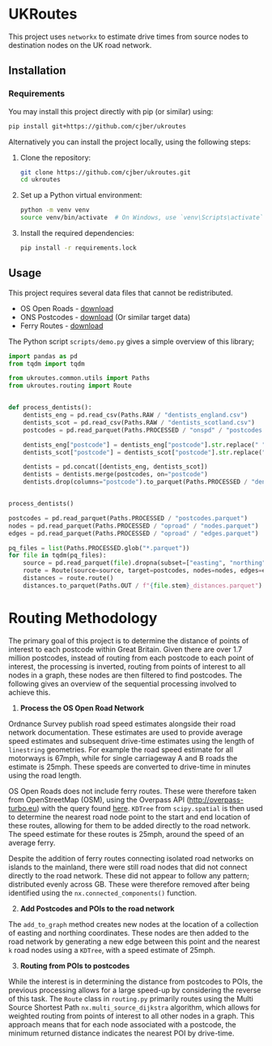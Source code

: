 # UKRoutes

This project uses `networkx` to estimate drive times from source nodes to destination nodes on the UK road network.

## Installation

### Requirements

You may install this project directly with pip (or similar) using:

```bash
pip install git+https://github.com/cjber/ukroutes
```

Alternatively you can install the project locally, using the following steps:

1. Clone the repository:
    ```bash
    git clone https://github.com/cjber/ukroutes.git
    cd ukroutes
    ```

2. Set up a Python virtual environment:
    ```bash
    python -m venv venv
    source venv/bin/activate  # On Windows, use `venv\Scripts\activate`
    ```

3. Install the required dependencies:
    ```bash
    pip install -r requirements.lock
    ```

## Usage

This project requires several data files that cannot be redistributed.

* OS Open Roads - [download](https://www.ordnancesurvey.co.uk/products/os-open-roads)
* ONS Postcodes - [download](https://geoportal.statistics.gov.uk/search?q=PRD_ONSPD&sort=Date%20Created%7Ccreated%7Cdesc) (Or similar target data)
* Ferry Routes - [download](http://overpass-turbo.eu/?q=LyoKVGhpcyBoYcSGYmVlbiBnxI1lcmF0ZWQgYnkgdGhlIG92xJJwxIlzLXR1cmJvIHdpemFyZC7EgsSdxJ9yaWdpbmFsIHNlxLBjaMSsxIk6CsOiwoDCnHJvdcSVPWbEknJ5xYjCnQoqLwpbxYx0Ompzb25dW3RpbWXFmzoyNV07Ci8vxI_ElMSdciByZXN1bHRzCigKICDFryBxdcSSxJrEo3J0IGZvcjogxYjFisWbZcWPxZHFk8KAxZXGgG5vZGVbIsWLxY1lIj0ixZByxZIiXSh7e2LEqnh9fSnFrcaAd2F5xp_GocSVxqTGpsaWxqrGrMauxrDGssa0xb_FtWVsxJRpxaDGusaTxr3Gp8apxqvGrcavb8axxrPFrceFxoJwxLduxorFtsW4xbrFvMWbxJjGnHnFrT7Frcejc2vHiMaDdDs&c=BH1aTWQmgG)

The Python script `scripts/demo.py` gives a simple overview of this library;

```python
import pandas as pd
from tqdm import tqdm

from ukroutes.common.utils import Paths
from ukroutes.routing import Route


def process_dentists():
    dentists_eng = pd.read_csv(Paths.RAW / "dentists_england.csv")
    dentists_scot = pd.read_csv(Paths.RAW / "dentists_scotland.csv")
    postcodes = pd.read_parquet(Paths.PROCESSED / "onspd" / "postcodes.parquet")

    dentists_eng["postcode"] = dentists_eng["postcode"].str.replace(" ", "")
    dentists_scot["postcode"] = dentists_scot["postcode"].str.replace(" ", "")

    dentists = pd.concat([dentists_eng, dentists_scot])
    dentists = dentists.merge(postcodes, on="postcode")
    dentists.drop(columns="postcode").to_parquet(Paths.PROCESSED / "dentists.parquet")


process_dentists()

postcodes = pd.read_parquet(Paths.PROCESSED / "postcodes.parquet")
nodes = pd.read_parquet(Paths.PROCESSED / "oproad" / "nodes.parquet")
edges = pd.read_parquet(Paths.PROCESSED / "oproad" / "edges.parquet")

pq_files = list(Paths.PROCESSED.glob("*.parquet"))
for file in tqdm(pq_files):
    source = pd.read_parquet(file).dropna(subset=["easting", "northing"])
    route = Route(source=source, target=postcodes, nodes=nodes, edges=edges)
    distances = route.route()
    distances.to_parquet(Paths.OUT / f"{file.stem}_distances.parquet")
```

# Routing Methodology

The primary goal of this project is to determine the distance of points of interest to each postcode within Great Britain. Given there are over 1.7 million postcodes, instead of routing from each postcode to each point of interest, the processing is inverted, routing from points of interest to all nodes in a graph, these nodes are then filtered to find postcodes. The following gives an overview of the sequential processing involved to achieve this.

1. **Process the OS Open Road Network**

Ordnance Survey publish road speed estimates alongside their road network documentation. These estimates are used to provide average speed estimates and subsequent drive-time estimates using the length of `linestring` geometries. For example the road speed estimate for all motorways is 67mph, while for single carriageway A and B roads the estimate is 25mph. These speeds are converted to drive-time in minutes using the road length.

OS Open Roads does not include ferry routes. These were therefore taken from OpenStreetMap (OSM), using the Overpass API (http://overpass-turbo.eu) with the query found [here](http://overpass-turbo.eu/?q=LyoKVGhpcyBoYcSGYmVlbiBnxI1lcmF0ZWQgYnkgdGhlIG92xJJwxIlzLXR1cmJvIHdpemFyZC7EgsSdxJ9yaWdpbmFsIHNlxLBjaMSsxIk6CsOiwoDCnHJvdcSVPWbEknJ5xYjCnQoqLwpbxYx0Ompzb25dW3RpbWXFmzoyNV07Ci8vxI_ElMSdciByZXN1bHRzCigKICDFryBxdcSSxJrEo3J0IGZvcjogxYjFisWbZcWPxZHFk8KAxZXGgG5vZGVbIsWLxY1lIj0ixZByxZIiXSh7e2LEqnh9fSnFrcaAd2F5xp_GocSVxqTGpsaWxqrGrMauxrDGssa0xb_FtWVsxJRpxaDGusaTxr3Gp8apxqvGrcavb8axxrPFrceFxoJwxLduxorFtsW4xbrFvMWbxJjGnHnFrT7Frcejc2vHiMaDdDs&c=BH1aTWQmgG). `KDTree` from `scipy.spatial` is then used to determine the nearest road node point to the start and end location of these routes, allowing for them to be added directly to the road network. The speed estimate for these routes is 25mph, around the speed of an average ferry.

Despite the addition of ferry routes connecting isolated road networks on islands to the mainland, there were still road nodes that did not connect directly to the road network. These did not appear to follow any pattern; distributed evenly across GB. These were therefore removed after being identified using the `nx.connected_components()` function.

2. **Add Postcodes and POIs to the road network**

The `add_to_graph` method creates new nodes at the location of a collection of easting and northing coordinates. These nodes are then added to the road network by generating a new edge between this point and the nearest `k` road nodes using a `KDTree`, with a speed estimate of 25mph.

3. **Routing from POIs to postcodes**

While the interest is in determining the distance from postcodes to POIs, the previous processing allows for a large speed-up by considering the reverse of this task. The `Route` class in `routing.py` primarily routes using the Multi Source Shortest Path `nx.multi_source_dijkstra` algorithm, which allows for weighted routing from points of interest to all other nodes in a graph. This approach means that for each node associated with a postcode, the minimum returned distance indicates the nearest POI by drive-time.
